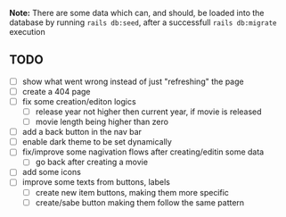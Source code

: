 
**Note:** There are some data which can, and should, be loaded into the database by running `rails db:seed`, after a successfull `rails db:migrate` execution


## TODO

  - [  ] show what went wrong instead of just "refreshing" the page
  - [  ] create a 404 page
  - [  ] fix some creation/editon logics
      - [  ] release year not higher then current year, if movie is released
      - [  ] movie length being higher than zero
  - [  ] add a back button in the nav bar
  - [  ] enable dark theme to be set dynamically
  - [  ] fix/improve some nagivation flows after creating/editin some data
    - [  ] go back after creating a movie
  - [  ] add some icons
  - [  ] improve some texts from buttons, labels
    - [  ] create new item buttons, making them more specific
    - [  ] create/sabe button making them follow the same pattern
